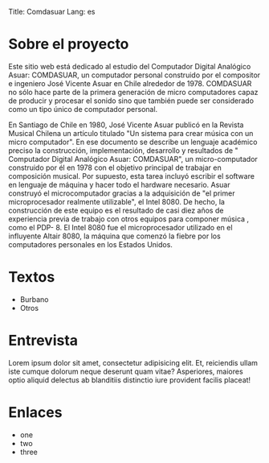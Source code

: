 Title: Comdasuar
Lang: es

# Sobre el proyecto

Este sitio web está dedicado al estudio del Computador Digital Analógico Asuar:
COMDASUAR, un computador  personal construido por el compositor e ingeniero José
Vicente Asuar en Chile alrededor de 1978. COMDASUAR no sólo hace parte de la
primera generación de micro computadores capaz de producir y procesar el sonido
sino que también puede ser considerado como un tipo único de computador
personal.

En Santiago de Chile en 1980, José Vicente Asuar publicó en la Revista Musical
Chilena un artículo titulado "Un sistema para crear música con un micro
computador". En ese documento se describe un lenguaje académico preciso la
construcción, implementación, desarrollo y resultados de " Computador Digital
Analógico Asuar: COMDASUAR", un micro-computador construido por él en 1978 con
el objetivo principal de trabajar en composición musical. Por supuesto, esta
tarea incluyó escribir el software en lenguaje de máquina y hacer todo el
hardware necesario. Asuar construyó el microcomputador gracias a la adquisición
de "el primer microprocesador realmente utilizable", el Intel 8080. De hecho,
la construcción de este equipo es el resultado de casi diez años de experiencia
previa de trabajo con otros equipos para componer música , como el PDP- 8. El
Intel 8080 fue el microprocesador utilizado en el influyente Altair 8080, la
máquina que comenzó la fiebre por los computadores personales en los Estados
Unidos.

# Textos

* Burbano
* Otros

# Entrevista

Lorem ipsum dolor sit amet, consectetur adipisicing elit. Et, reiciendis ullam iste cumque dolorum neque deserunt quam vitae? Asperiores, maiores optio aliquid delectus ab blanditiis distinctio iure provident facilis placeat!

# Enlaces

* one
* two
* three



